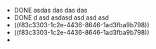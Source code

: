- DONE asdas das das das
- DONE d asd asdasd asd asd asd
- ((f83c3303-1c2e-4436-8646-1ad3fba9b798))
- ((f83c3303-1c2e-4436-8646-1ad3fba9b798))
-